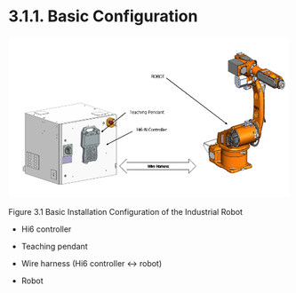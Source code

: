 ﻿# 3.1.1. Basic Configuration

![](../../_assets/그림_3.1_산업용_로봇_설치의_기본_구성.png)

Figure 3.1 Basic Installation Configuration of the Industrial Robot

* 	Hi6 controller

*	Teaching pendant

*	Wire harness (Hi6 controller ↔ robot)

*	Robot

